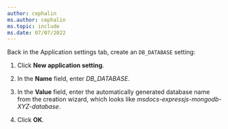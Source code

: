 ```yaml
---
author: cephalin
ms.author: cephalin
ms.topic: include
ms.date: 07/07/2022
---
```


Back in the Application settings tab, create an `DB_DATABASE` setting:

1. Click **New application setting**.

1. In the **Name** field, enter *DB_DATABASE*.

1. In the **Value** field, enter the automatically generated database name from the creation wizard, which looks like *msdocs-expressjs-mongodb-XYZ-database*.

1. Click **OK**.